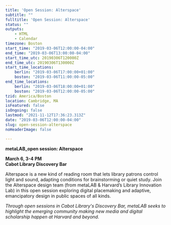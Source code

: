 ```yaml
---
title: 'Open Session: Alterspace'
subtitle: ""
fulltitle: 'Open Session: Alterspace'
status: ""
outputs:
    - HTML
    - Calendar
timezone: Boston
start_time: "2019-03-06T12:00:00-04:00"
end_time: "2019-03-06T13:00:00-04:00"
start_time_utc: 20190306T120000Z
end_time_utc: 20190306T130000Z
start_time_locations:
    berlin: "2019-03-06T17:00:00+01:00"
    boston: "2019-03-06T11:00:00-05:00"
end_time_locations:
    berlin: "2019-03-06T18:00:00+01:00"
    boston: "2019-03-06T12:00:00-05:00"
tzid: America/Boston
location: Cambridge, MA
isFeatured: false
isOngoing: false
lastmod: "2021-11-12T17:36:23.313Z"
date: "2019-03-06T12:00:00-04:00"
slug: open-session-alterspace
noHeaderImage: false

---
```

**metaLAB_open session: Alterspace**

**March 6, 3-4 PM<br />
Cabot Library Discovery Bar**

Alterspace is a new kind of reading room that lets library patrons control light and sound, adapting conditions for brainstorming or quiet study. Join the Alterspace design team (from metaLAB & Harvard’s Library Innovation Lab) in this open session exploring digital placemaking and adaptive, emancipatory design in public spaces of all kinds.

*Through open sessions in Cabot Library's Discovery Bar, metaLAB seeks to highlight the emerging community making new media and digital scholarship happen at Harvard and beyond.*